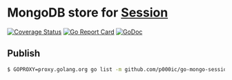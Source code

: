 # MongoDB store for [Session](https://github.com/go-session/session)

[![Coverage Status](https://coveralls.io/repos/github.com/p000ic/go-mongo-session/badge.svg?branch=main)](https://coveralls.io/github.com/p000ic/go-mongo-session/?branch=main)
[![Go Report Card](https://goreportcard.com/badge/github.com/p000ic/go-mongo-session)](https://goreportcard.com/report/github.com/p000ic/go-mongo-session)
[![GoDoc](https://godoc.org/github.com/p000ic/go-mongo-session/?status.svg)](https://godoc.org/github.com/p000ic/go-mongo-session)

## Publish

```bash
$ GOPROXY=proxy.golang.org go list -m github.com/p000ic/go-mongo-session@$(git describe --tags --abbrev=0)
```
